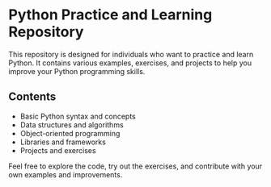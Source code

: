# Python Practice and Learning Repository

This repository is designed for individuals who want to practice and learn Python. It contains various examples, exercises, and projects to help you improve your Python programming skills.

## Contents

- Basic Python syntax and concepts
- Data structures and algorithms
- Object-oriented programming
- Libraries and frameworks
- Projects and exercises

Feel free to explore the code, try out the exercises, and contribute with your own examples and improvements.